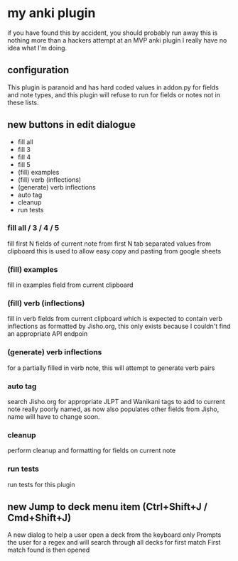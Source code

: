 # my anki plugin
if you have found this by accident, you should probably run away
this is nothing more than a hackers attempt at an MVP anki plugin
I really have no idea what I'm doing.

## configuration

This plugin is paranoid and has hard coded values in addon.py for fields and
note types, and this plugin will refuse to run for fields or notes not in these
lists.


## new buttons in edit dialogue

 - fill all
 - fill 3
 - fill 4
 - fill 5
 - (fill) examples
 - (fill) verb (inflections)
 - (generate) verb inflections
 - auto tag
 - cleanup
 - run tests

### fill all / 3 / 4 / 5
fill first N fields of current note from first N tab separated values from clipboard
this is used to allow easy copy and pasting from google sheets

### (fill) examples
fill in examples field from current clipboard

### (fill) verb (inflections)
fill in verb fields from current clipboard which is expected to contain verb inflections
as formatted by Jisho.org, this only exists because I couldn't find an appropriate API endpoin

### (generate) verb inflections
for a partially filled in verb note, this will attempt to generate verb pairs

### auto tag
search Jisho.org for appropriate JLPT and Wanikani tags to add to current note
really poorly named, as now also populates other fields from Jisho, name will
have to change soon.

### cleanup
perform cleanup and formatting for fields on current note

### run tests
run tests for this plugin


## new Jump to deck menu item (Ctrl+Shift+J / Cmd+Shift+J)
A new dialog to help a user open a deck from the keyboard only
Prompts the user for a regex and will search through all decks for first match
First match found is then opened

